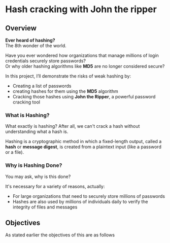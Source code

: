 # Hash cracking with John the ripper
## Overview
**Ever heard of hashing?**  
The 8th wonder of the world.

Have you ever wondered how organizations that manage millions of login credentials securely store passwords?  
Or why older hashing algorithms like **MD5** are no longer considered secure?

In this project, I’ll demonstrate the risks of weak hashing by:

- Creating a list of passwords  
- creating hashes for them using the **MD5** algorithm  
- Cracking those hashes using **John the Ripper**, a powerful password cracking tool

### What is Hashing?

What exactly is hashing? After all, we can't crack a hash without understanding what a hash is.

Hashing is a cryptographic method in which a fixed-length output, called a **hash** or **message digest**, is created from a plaintext input (like a password or a file).

### Why is Hashing Done?

You may ask, why is this done?

It's necessary for a variety of reasons, actually:

- For large organizations that need to securely store millions of passwords
- Hashes are also used by millions of individuals daily to verify the integrity of files and messages


## Objectives
As stated earlier the objectives of this are as follows
